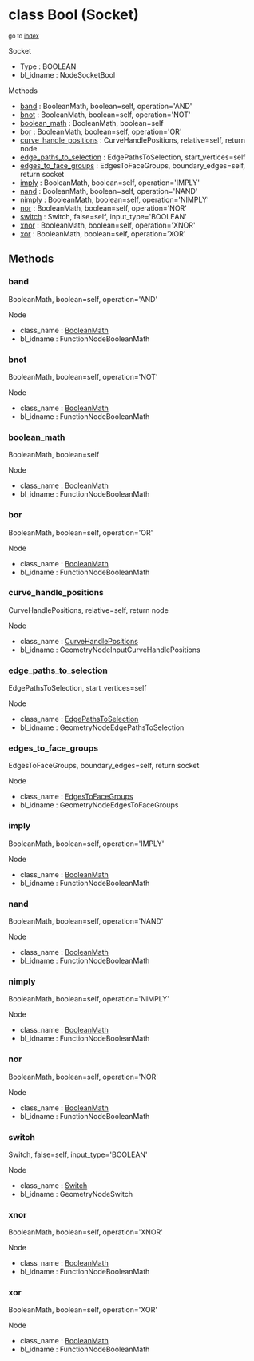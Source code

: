 # class Bool (Socket)

<sub>go to [index](/docs/index.md)</sub>

Socket
 - Type : BOOLEAN
 - bl_idname : NodeSocketBool

Methods
 - [band](#band) : BooleanMath, boolean=self, operation='AND'
 - [bnot](#bnot) : BooleanMath, boolean=self, operation='NOT'
 - [boolean_math](#boolean_math) : BooleanMath, boolean=self
 - [bor](#bor) : BooleanMath, boolean=self, operation='OR'
 - [curve_handle_positions](#curve_handle_positions) : CurveHandlePositions, relative=self, return node
 - [edge_paths_to_selection](#edge_paths_to_selection) : EdgePathsToSelection, start_vertices=self
 - [edges_to_face_groups](#edges_to_face_groups) : EdgesToFaceGroups, boundary_edges=self, return socket
 - [imply](#imply) : BooleanMath, boolean=self, operation='IMPLY'
 - [nand](#nand) : BooleanMath, boolean=self, operation='NAND'
 - [nimply](#nimply) : BooleanMath, boolean=self, operation='NIMPLY'
 - [nor](#nor) : BooleanMath, boolean=self, operation='NOR'
 - [switch](#switch) : Switch, false=self, input_type='BOOLEAN'
 - [xnor](#xnor) : BooleanMath, boolean=self, operation='XNOR'
 - [xor](#xor) : BooleanMath, boolean=self, operation='XOR'

## Methods

### band

BooleanMath, boolean=self, operation='AND'

Node
 - class_name : [BooleanMath](/docs/classes/BooleanMath.md)
 - bl_idname : FunctionNodeBooleanMath

### bnot

BooleanMath, boolean=self, operation='NOT'

Node
 - class_name : [BooleanMath](/docs/classes/BooleanMath.md)
 - bl_idname : FunctionNodeBooleanMath

### boolean_math

BooleanMath, boolean=self

Node
 - class_name : [BooleanMath](/docs/classes/BooleanMath.md)
 - bl_idname : FunctionNodeBooleanMath

### bor

BooleanMath, boolean=self, operation='OR'

Node
 - class_name : [BooleanMath](/docs/classes/BooleanMath.md)
 - bl_idname : FunctionNodeBooleanMath

### curve_handle_positions

CurveHandlePositions, relative=self, return node

Node
 - class_name : [CurveHandlePositions](/docs/classes/CurveHandlePositions.md)
 - bl_idname : GeometryNodeInputCurveHandlePositions

### edge_paths_to_selection

EdgePathsToSelection, start_vertices=self

Node
 - class_name : [EdgePathsToSelection](/docs/classes/EdgePathsToSelection.md)
 - bl_idname : GeometryNodeEdgePathsToSelection

### edges_to_face_groups

EdgesToFaceGroups, boundary_edges=self, return socket

Node
 - class_name : [EdgesToFaceGroups](/docs/classes/EdgesToFaceGroups.md)
 - bl_idname : GeometryNodeEdgesToFaceGroups

### imply

BooleanMath, boolean=self, operation='IMPLY'

Node
 - class_name : [BooleanMath](/docs/classes/BooleanMath.md)
 - bl_idname : FunctionNodeBooleanMath

### nand

BooleanMath, boolean=self, operation='NAND'

Node
 - class_name : [BooleanMath](/docs/classes/BooleanMath.md)
 - bl_idname : FunctionNodeBooleanMath

### nimply

BooleanMath, boolean=self, operation='NIMPLY'

Node
 - class_name : [BooleanMath](/docs/classes/BooleanMath.md)
 - bl_idname : FunctionNodeBooleanMath

### nor

BooleanMath, boolean=self, operation='NOR'

Node
 - class_name : [BooleanMath](/docs/classes/BooleanMath.md)
 - bl_idname : FunctionNodeBooleanMath

### switch

Switch, false=self, input_type='BOOLEAN'

Node
 - class_name : [Switch](/docs/classes/Switch.md)
 - bl_idname : GeometryNodeSwitch

### xnor

BooleanMath, boolean=self, operation='XNOR'

Node
 - class_name : [BooleanMath](/docs/classes/BooleanMath.md)
 - bl_idname : FunctionNodeBooleanMath

### xor

BooleanMath, boolean=self, operation='XOR'

Node
 - class_name : [BooleanMath](/docs/classes/BooleanMath.md)
 - bl_idname : FunctionNodeBooleanMath
